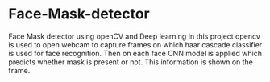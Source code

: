 # Face-Mask-detector
Face Mask detector using openCV and Deep learning
In this project opencv is used to open webcam to capture frames on which haar cascade classifier is used for face recognition. Then on each face CNN model is applied which predicts whether mask is present or not.
This information is shown on the frame.
